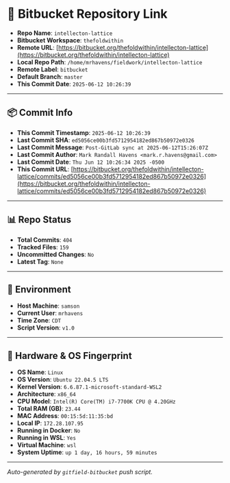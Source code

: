 # 🔗 Bitbucket Repository Link

- **Repo Name**: `intellecton-lattice`
- **Bitbucket Workspace**: `thefoldwithin`
- **Remote URL**: [https://bitbucket.org/thefoldwithin/intellecton-lattice](https://bitbucket.org/thefoldwithin/intellecton-lattice)
- **Local Repo Path**: `/home/mrhavens/fieldwork/intellecton-lattice`
- **Remote Label**: `bitbucket`
- **Default Branch**: `master`
- **This Commit Date**: `2025-06-12 10:26:39`

---

## 📦 Commit Info

- **This Commit Timestamp**: `2025-06-12 10:26:39`
- **Last Commit SHA**: `ed5056ce00b3fd5712954182ed867b50972e0326`
- **Last Commit Message**: `Post-GitLab sync at 2025-06-12T15:26:07Z`
- **Last Commit Author**: `Mark Randall Havens <mark.r.havens@gmail.com>`
- **Last Commit Date**: `Thu Jun 12 10:26:34 2025 -0500`
- **This Commit URL**: [https://bitbucket.org/thefoldwithin/intellecton-lattice/commits/ed5056ce00b3fd5712954182ed867b50972e0326](https://bitbucket.org/thefoldwithin/intellecton-lattice/commits/ed5056ce00b3fd5712954182ed867b50972e0326)

---

## 📊 Repo Status

- **Total Commits**: `404`
- **Tracked Files**: `159`
- **Uncommitted Changes**: `No`
- **Latest Tag**: `None`

---

## 🧭 Environment

- **Host Machine**: `samson`
- **Current User**: `mrhavens`
- **Time Zone**: `CDT`
- **Script Version**: `v1.0`

---

## 🧬 Hardware & OS Fingerprint

- **OS Name**: `Linux`
- **OS Version**: `Ubuntu 22.04.5 LTS`
- **Kernel Version**: `6.6.87.1-microsoft-standard-WSL2`
- **Architecture**: `x86_64`
- **CPU Model**: `Intel(R) Core(TM) i7-7700K CPU @ 4.20GHz`
- **Total RAM (GB)**: `23.44`
- **MAC Address**: `00:15:5d:11:35:bd`
- **Local IP**: `172.28.107.95`
- **Running in Docker**: `No`
- **Running in WSL**: `Yes`
- **Virtual Machine**: `wsl`
- **System Uptime**: `up 1 day, 16 hours, 59 minutes`

---

_Auto-generated by `gitfield-bitbucket` push script._
